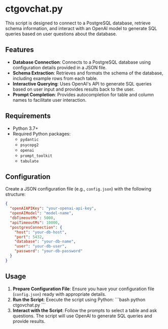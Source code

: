 # ctgovchat.py

This script is designed to connect to a PostgreSQL database, retrieve schema information, and interact with an OpenAI model to generate SQL queries based on user questions about the database.

## Features

- **Database Connection**: Connects to a PostgreSQL database using configuration details provided in a JSON file.
- **Schema Extraction**: Retrieves and formats the schema of the database, including example rows from each table.
- **Interactive Querying**: Uses OpenAI's API to generate SQL queries based on user input and provides results back to the user.
- **Prompt Completion**: Provides autocompletion for table and column names to facilitate user interaction.

## Requirements

- Python 3.7+
- Required Python packages:
  - `pydantic`
  - `psycopg2`
  - `openai`
  - `prompt_toolkit`
  - `tabulate`

## Configuration

Create a JSON configuration file (e.g., `config.json`) with the following structure:

```json
{
  "openAIAPIKey": "your-openai-api-key",
  "openAIModel": "model-name",
  "dbTimeoutMs": 5000,
  "apiTimeoutMs": 10000,
  "postgresConnection": {
    "host": "your-db-host",
    "port": 5432,
    "database": "your-db-name",
    "user": "your-db-user",
    "password": "your-db-password"
  }
}
```

## Usage

1. **Prepare Configuration File**: Ensure you have your configuration file (`config.json`) ready with appropriate details.
2. **Run the Script**: Execute the script using Python:
   \`\`\`bash
   python ctgovchat.py
   \`\`\`
3. **Interact with the Script**: Follow the prompts to select a table and ask questions. The script will use OpenAI to generate SQL queries and provide results.
